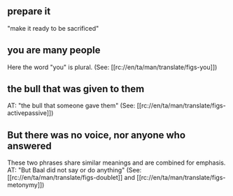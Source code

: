 ## prepare it ##

"make it ready to be sacrificed"

## you are many people ##

Here the word "you" is plural. (See: [[rc://en/ta/man/translate/figs-you]])

## the bull that was given to them ##

AT: "the bull that someone gave them" (See: [[rc://en/ta/man/translate/figs-activepassive]])

## But there was no voice, nor anyone who answered ##

These two phrases share similar meanings and are combined for emphasis. AT: "But Baal did not say or do anything" (See: [[rc://en/ta/man/translate/figs-doublet]] and [[rc://en/ta/man/translate/figs-metonymy]])